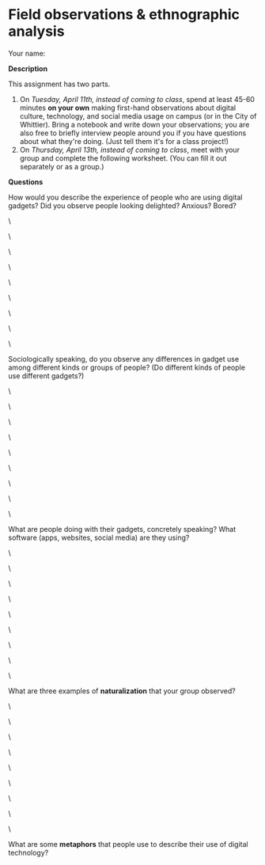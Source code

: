 # Field observations & ethnographic analysis

Your name:

**Description**

This assignment has two parts.

1. On *Tuesday, April 11th, instead of coming to class*, spend at least 45-60 minutes **on your own** making first-hand observations about digital culture, technology, and social media usage on campus (or in the City of Whittier). Bring a notebook and write down your observations; you are also free to briefly interview people around you if you have questions about what they're doing. (Just tell them it's for a class project!)
2. On *Thursday, April 13th, instead of coming to class*, meet with your group and complete the following worksheet. (You can fill it out separately or as a group.)

**Questions**

How would you describe the experience of people who are using digital gadgets? Did you observe people looking delighted? Anxious? Bored?

\  

\  

\  

\  

\  

\  

\  

\  

\  

Sociologically speaking, do you observe any differences in gadget use among different kinds or groups of people? (Do different kinds of people use different gadgets?)

\  

\  

\  

\  

\  

\  

\  

\  

\  


What are people doing with their gadgets, concretely speaking? What software (apps, websites, social media) are they using?

\  

\  

\  

\  

\  

\  

\  

\  

\  


What are three examples of **naturalization** that your group observed?

\  

\  

\  

\  

\  

\  

\  

\  

\  


What are some **metaphors** that people use to describe their use of digital technology?
